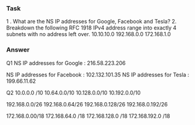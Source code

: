 ### Task 

1 . What are the NS IP addresses for Google, Facebook and Tesla? 
2. Breakdown the following RFC 1918 IPv4 address range into exactly 4 subnets with no address
left over.
10.10.10.0
192.168.0.0
172.168.1.0

### Answer
Q1
NS IP addresses for Google :  216.58.223.206

NS IP addresses for Facebook : 102.132.101.35
NS IP addresses for Tesla :  199.66.11.62

Q2
10.0.0.0 /10
10.64.0.0/10
10.128.0.0/10
10.192.0.0/10

192.168.0.0/26
192.168.0.64/26
192.168.0.128/26
192.168.0.192/26

172.168.0.00/18
172.168.64.0 /18
172.168.128.0 /18
172.168.192.0 /18

